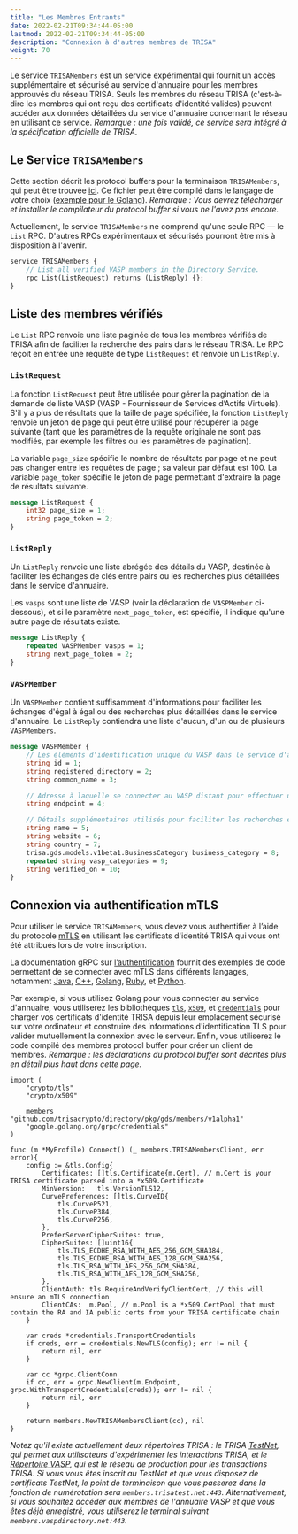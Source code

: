 ```yaml
---
title: "Les Membres Entrants"
date: 2022-02-21T09:34:44-05:00
lastmod: 2022-02-21T09:34:44-05:00
description: "Connexion à d'autres membres de TRISA"
weight: 70
---
```


Le service `TRISAMembers` est un service expérimental qui fournit un accès supplémentaire et sécurisé au service d'annuaire pour les membres approuvés du réseau TRISA. Seuls les membres du réseau TRISA (c'est-à-dire les membres qui ont reçu des certificats d'identité valides) peuvent accéder aux données détaillées du service d'annuaire concernant le réseau en utilisant ce service. *Remarque : une fois validé, ce service sera intégré à la spécification officielle de TRISA.*

## Le Service `TRISAMembers`

Cette section décrit les protocol buffers pour la terminaison `TRISAMembers`, qui peut être trouvée [ici](https://github.com/trisacrypto/directory/blob/main/proto/gds/members/v1alpha1/members.proto). Ce fichier peut être compilé dans le langage de votre choix ([exemple pour le Golang](https://github.com/trisacrypto/directory/tree/main/pkg/gds/members/v1alpha1)). *Remarque : Vous devrez télécharger et installer le compilateur du protocol buffer si vous ne l'avez pas encore.*

Actuellement, le service `TRISAMembers` ne comprend qu'une seule RPC &mdash; le `List` RPC. D'autres RPCs expérimentaux et sécurisés pourront être mis à disposition à l'avenir.

```proto
service TRISAMembers {
    // List all verified VASP members in the Directory Service.
    rpc List(ListRequest) returns (ListReply) {};
}
```

## Liste des membres vérifiés

Le `List` RPC renvoie une liste paginée de tous les membres vérifiés de TRISA afin de faciliter la recherche des pairs dans le réseau TRISA. Le RPC reçoit en entrée une requête de type `ListRequest` et renvoie un `ListReply`.

### `ListRequest`

La fonction `ListRequest` peut être utilisée pour gérer la pagination de la demande de liste VASP (VASP - Fournisseur de Services d’Actifs Virtuels). S'il y a plus de résultats que la taille de page spécifiée, la fonction `ListReply` renvoie un jeton de page qui peut être utilisé pour récupérer la page suivante (tant que les paramètres de la requête originale ne sont pas modifiés, par exemple les filtres ou les paramètres de pagination).

La variable `page_size` spécifie le nombre de résultats par page et ne peut pas changer entre les requêtes de page ; sa valeur par défaut est 100. La variable `page_token` spécifie le jeton de page permettant d'extraire la page de résultats suivante.

```proto
message ListRequest {
    int32 page_size = 1;
    string page_token = 2;
}
```

### `ListReply`

Un `ListReply` renvoie une liste abrégée des détails du VASP, destinée à faciliter les échanges de clés entre pairs ou les recherches plus détaillées dans le service d'annuaire.

Les `vasps` sont une liste de VASP (voir la déclaration de `VASPMember` ci-dessous), et si le paramètre `next_page_token`, est spécifié, il indique qu'une autre page de résultats existe.

```proto
message ListReply {
    repeated VASPMember vasps = 1;
    string next_page_token = 2;
}
```

### `VASPMember`

Un `VASPMember` contient suffisamment d'informations pour faciliter les échanges d'égal à égal ou des recherches plus détaillées dans le service d'annuaire. Le `ListReply` contiendra une liste d'aucun, d'un ou de plusieurs `VASPMembers`.

```proto
message VASPMember {
    // Les éléments d'identification unique du VASP dans le service d'annuaire
    string id = 1;
    string registered_directory = 2;
    string common_name = 3;

    // Adresse à laquelle se connecter au VASP distant pour effectuer une demande TRISA
    string endpoint = 4;

    // Détails supplémentaires utilisés pour faciliter les recherches et les correspondances
    string name = 5;
    string website = 6;
    string country = 7;
    trisa.gds.models.v1beta1.BusinessCategory business_category = 8;
    repeated string vasp_categories = 9;
    string verified_on = 10;
}
```

## Connexion via authentification mTLS

Pour utiliser le service `TRISAMembers`, vous devez vous authentifier à l’aide du protocole [mTLS](https://grpc.io/docs/guides/auth/) en utilisant les certificats d'identité TRISA qui vous ont été attribués lors de votre inscription.

La documentation gRPC sur [l’authentification](https://grpc.io/docs/guides/auth) fournit des exemples de code permettant de se connecter avec mTLS dans différents langages, notamment [Java](https://grpc.io/docs/guides/auth/#java), [C++](https://grpc.io/docs/guides/auth/#c), [Golang](https://grpc.io/docs/guides/auth/#go), [Ruby](https://grpc.io/docs/guides/auth/#ruby), et [Python](https://grpc.io/docs/guides/auth/#python).

Par exemple, si vous utilisez Golang pour vous connecter au service d'annuaire, vous utiliserez les bibliothèques [`tls`](https://pkg.go.dev/crypto/tls), [`x509`](https://pkg.go.dev/crypto/x509), et [`credentials`](https://pkg.go.dev/google.golang.org/grpc/credentials) pour charger vos certificats d'identité TRISA depuis leur emplacement sécurisé sur votre ordinateur et construire des informations d'identification TLS pour valider mutuellement la connexion avec le serveur. Enfin, vous utiliserez le code compilé des membres protocol buffer pour créer un client de membres. *Remarque : les déclarations du protocol buffer sont décrites plus en détail plus haut dans cette page.*

```golang
import (
    "crypto/tls"
    "crypto/x509"

    members "github.com/trisacrypto/directory/pkg/gds/members/v1alpha1"
    "google.golang.org/grpc/credentials"
)

func (m *MyProfile) Connect() (_ members.TRISAMembersClient, err error){
    config := &tls.Config{
		Certificates: []tls.Certificate{m.Cert}, // m.Cert is your TRISA certificate parsed into a *x509.Certificate
		MinVersion:   tls.VersionTLS12,
		CurvePreferences: []tls.CurveID{
			tls.CurveP521,
			tls.CurveP384,
			tls.CurveP256,
		},
		PreferServerCipherSuites: true,
		CipherSuites: []uint16{
			tls.TLS_ECDHE_RSA_WITH_AES_256_GCM_SHA384,
			tls.TLS_ECDHE_RSA_WITH_AES_128_GCM_SHA256,
			tls.TLS_RSA_WITH_AES_256_GCM_SHA384,
			tls.TLS_RSA_WITH_AES_128_GCM_SHA256,
		},
		ClientAuth: tls.RequireAndVerifyClientCert, // this will ensure an mTLS connection
		ClientCAs:  m.Pool, // m.Pool is a *x509.CertPool that must contain the RA and IA public certs from your TRISA certificate chain
	}

    var creds *credentials.TransportCredentials
    if creds, err = credentials.NewTLS(config); err != nil {
        return nil, err
    }

    var cc *grpc.ClientConn
    if cc, err = grpc.NewClient(m.Endpoint, grpc.WithTransportCredentials(creds)); err != nil {
        return nil, err
    }

    return members.NewTRISAMembersClient(cc), nil
}
```

*Notez qu'il existe actuellement deux répertoires TRISA : le TRISA [TestNet](https://trisatest.net/), qui permet aux utilisateurs d'expérimenter les interactions TRISA, et le [Répertoire VASP](https://vaspdirectory.net/), qui est le réseau de production pour les transactions TRISA. Si vous vous êtes inscrit au TestNet et que vous disposez de certificats TestNet, le point de terminaison que vous passerez dans la fonction de numérotation sera `members.trisatest.net:443`. Alternativement, si vous souhaitez accéder aux membres de l'annuaire VASP et que vous êtes déjà enregistré, vous utiliserez le terminal suivant `members.vaspdirectory.net:443`.*
